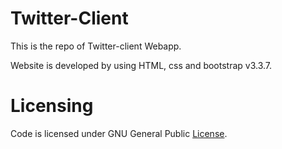 # Twitter-Client

This is the repo of Twitter-client Webapp.

Website is developed by using HTML, css and bootstrap v3.3.7.

# Licensing

Code is licensed under GNU General Public [License](https://github.com/omkar0496/twitter-client/blob/master/LICENSE).


